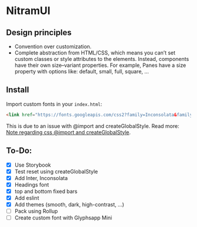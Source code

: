 # NitramUI

## Design principles

- Convention over customization.
- Complete abstraction from HTML/CSS, which means you can’t set custom classes or style attributes to the elements. Instead, components have their own size–variant properties. For example, Panes have a size property with options like: default, small, full, square, …

## Install

Import custom fonts in your `index.html`:

```html
<link href="https://fonts.googleapis.com/css2?family=Inconsolata&family=Inter:wght@200;400;600&display=swap" rel="stylesheet">
```

This is due to an issue with @import and createGlobalStyle. Read more: [Note regarding css @import and createGlobalStyle](https://styled-components.com/docs/faqs#note-regarding-css-import-and-createglobalstyle).

## To-Do:

- [x] Use Storybook
- [x] Test reset using createGlobalStyle
- [x] Add Inter, Inconsolata
- [x] Headings font
- [x] top and bottom fixed bars
- [x] Add eslint
- [x] Add themes (smooth, dark, high-contrast, …)
- [ ] Pack using Rollup
- [ ] Create custom font with Glyphsapp Mini